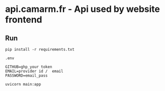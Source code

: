 # api.camarm.fr - Api used by website frontend

## Run

```shell
pip install -r requirements.txt
```

`.env`
```dotenv
GITHUB=ghp_your token
EMAIL=provider id /  email
PASSWORD=email_pass
```

```shell
uvicorn main:app
```